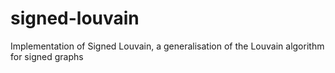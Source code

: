 # signed-louvain
Implementation of Signed Louvain, a generalisation of the Louvain algorithm for signed graphs

